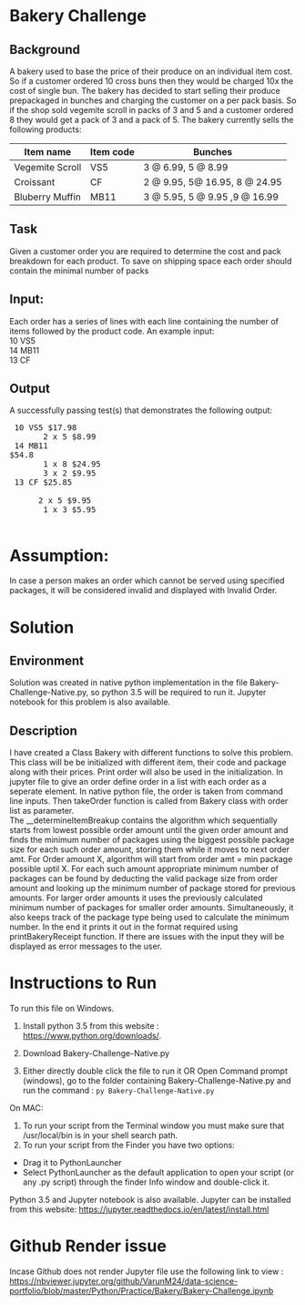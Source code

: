 # Bakery Challenge

## Background
A bakery used to base the price of their produce on an individual item cost. So if a customer ordered 10
cross buns then they would be charged 10x the cost of single bun. The bakery has decided to start
selling their produce prepackaged in bunches and charging the customer on a per pack basis. So if the
shop sold vegemite scroll in packs of 3 and 5 and a customer ordered 8 they would get a pack of 3 and
a pack of 5. The bakery currently sells the following products:

| Item name | Item code | Bunches|
|-----------|-----------|----------|
|Vegemite Scroll| VS5|3 @ 6.99, 5 @ 8.99|
| Croissant | CF | 2 @ 9.95, 5@ 16.95, 8 @ 24.95|
|Bluberry Muffin|MB11|3 @ 5.95, 5 @ 9.95 ,9 @ 16.99|

## Task
Given a customer order you are required to determine the cost and pack breakdown for each product.
To save on shipping space each order should contain the minimal number of packs

## Input:
Each order has a series of lines with each line containing the number of items followed by the product
code. An example input:<br>
10 VS5<br>
14 MB11<br>
13 CF

## Output
A successfully passing test(s) that demonstrates the following output:<br><pre>
10 VS5 $17.98<br>
&nbsp;&nbsp;&nbsp;&nbsp;&nbsp;&nbsp;2 x 5 $8.99<br>
14 MB11 $54.8<br>
&nbsp;&nbsp;&nbsp;&nbsp;&nbsp;&nbsp;1 x 8 $24.95<br>
&nbsp;&nbsp;&nbsp;&nbsp;&nbsp;&nbsp;3 x 2 $9.95<br>
13 CF $25.85<br>
&nbsp;&nbsp;&nbsp;&nbsp;&nbsp;&nbsp;2 x 5 $9.95<br>
&nbsp;&nbsp;&nbsp;&nbsp;&nbsp;&nbsp;1 x 3 $5.95<br>
</pre>

# Assumption:
In case a person makes an order which cannot be served using specified packages, it will be considered invalid and displayed with Invalid Order.
# Solution
## Environment
Solution was created in native python implementation in the file Bakery-Challenge-Native.py, so python 3.5 will be required to run it.
Jupyter notebook for this problem is also available.

## Description
I have created a Class Bakery with different functions to solve this problem. 
This class will be be initialized with different item, their code and package along with their prices. Print order will also be used in the initialization. 
In jupyter file to give an order define order in a list with each order as a seperate element. In native python file, the order is taken from command line inputs. Then takeOrder function is called from Bakery class with order list as parameter.<br>
The __determineItemBreakup contains the algorithm which sequentially starts from lowest possible order amount until the given order amount and finds the minimum number of 
 packages using the biggest possible package size for each such order amount, storing them while it moves to next order amt.
 For Order amount X, algorithm will start from order amt = min package possible uptil X. For each such amount appropriate minimum
 number of packages can be found by deducting the valid package size from order amount and looking up the minimum number of package
 stored for previous amounts. 
For larger order amounts it uses the previously calculated minimum number of packages  for smaller order amounts. Simultaneously,
 it also keeps track of the package type being used to calculate the minimum number. In the end it prints it out in the format 
 required using printBakeryReceipt function.
 If there are issues with the input they will be displayed as error messages to the user.
 # Instructions to Run
 
 To run this file on Windows. 
1. Install python 3.5 from this website : https://www.python.org/downloads/. 
2. Download Bakery-Challenge-Native.py

3. Either directly double click the file to run it 
OR
Open Command prompt (windows), go to the folder containing Bakery-Challenge-Native.py and run the command :
`py Bakery-Challenge-Native.py`

On MAC:
1. To run your script from the Terminal window you must make sure that /usr/local/bin is in your shell search path.
2. To run your script from the Finder you have two options:
- Drag it to PythonLauncher
- Select PythonLauncher as the default application to open your script (or any .py script) through the finder Info window and double-click it.

Python 3.5 and Jupyter notebook is also available. Jupyter can be installed from this website:
https://jupyter.readthedocs.io/en/latest/install.html<br>
 
 # Github Render issue 
 Incase Github does not render Jupyter file use the following link to view :
 https://nbviewer.jupyter.org/github/VarunM24/data-science-portfolio/blob/master/Python/Practice/Bakery/Bakery-Challenge.ipynb
